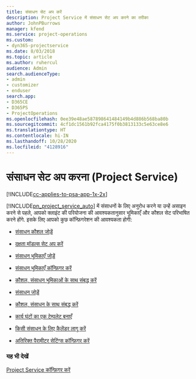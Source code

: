 ```yaml
---
title: संसाधन सेट अप करें
description: Project Service में संसाधन सेट अप करने का तरीका
author: JohnPBurrows
manager: kfend
ms.service: project-operations
ms.custom:
- dyn365-projectservice
ms.date: 8/03/2018
ms.topic: article
ms.author: ruhercul
audience: Admin
search.audienceType:
- admin
- customizer
- enduser
search.app:
- D365CE
- D365PS
- ProjectOperations
ms.openlocfilehash: 0ee39e48ae587898641484149b4d886b568ba80b
ms.sourcegitcommit: 4cf1dc1561b92fca4175f0b3813133c5e63ce8e6
ms.translationtype: HT
ms.contentlocale: hi-IN
ms.lasthandoff: 10/28/2020
ms.locfileid: "4128916"
---
```

# <a name="set-up-resources-project-service"></a>संसाधन सेट अप करना (Project Service)

[!INCLUDE[cc-applies-to-psa-app-1x-2x](../includes/cc-applies-to-psa-app-1x-2x.md)]

[!INCLUDE[pn_project_service_auto](../includes/pn-project-service-auto.md)] में संसाधनों के लिए अनुरोध करने या उन्हें असाइन करने से पहले, आपको क्लाइंट की परियोजना की आवश्यकतानुसार भूमिकाएँ और कौशल सेट परिभाषित करने होंगे. इसके लिए आपको कुछ कॉन्फ़िगरेशन की आवश्यकता होगी:  
  
-   [संसाधन कौशल जोड़ें](../psa/add-resource-skills.md)  
  
-   [दक्षता मॉडल्स सेट अप करें](../psa/set-up-proficiency-models.md)  
  
-   [संसाधन भूमिकाएँ जोड़ें](../psa/add-resource-roles.md)  
  
-   [संसाधन भूमिकाएँ कॉन्फ़िगर करें](../psa/configure-resource-roles.md)  
  
-   [कौशल, संसाधन भूमिकाओं के साथ संबद्ध करें](../psa/associate-skills-with-resource-roles.md)  
  
-   [संसाधन जोड़ें](../psa/add-resources.md)  
  
-   [कौशल, संसाधन के साथ संबद्ध करें](../psa/associate-skills-with-resources.md)  
  
-   [कार्य घंटों का एक टेम्पलेट बनाएँ](../psa/create-work-hours-template.md)  
  
-   [किसी संसाधन के लिए कैलेंडर लागू करें](../psa/apply-calendar-resource.md)  
  
-   [अतिरिक्त पैरामीटर सेटिंग्स कॉन्फ़िगर करें](../psa/configure-additional-parameters-settings.md)  
  
### <a name="see-also"></a>यह भी देखें  
 [Project Service कॉन्फ़िगर करें](../psa/configure.md)
